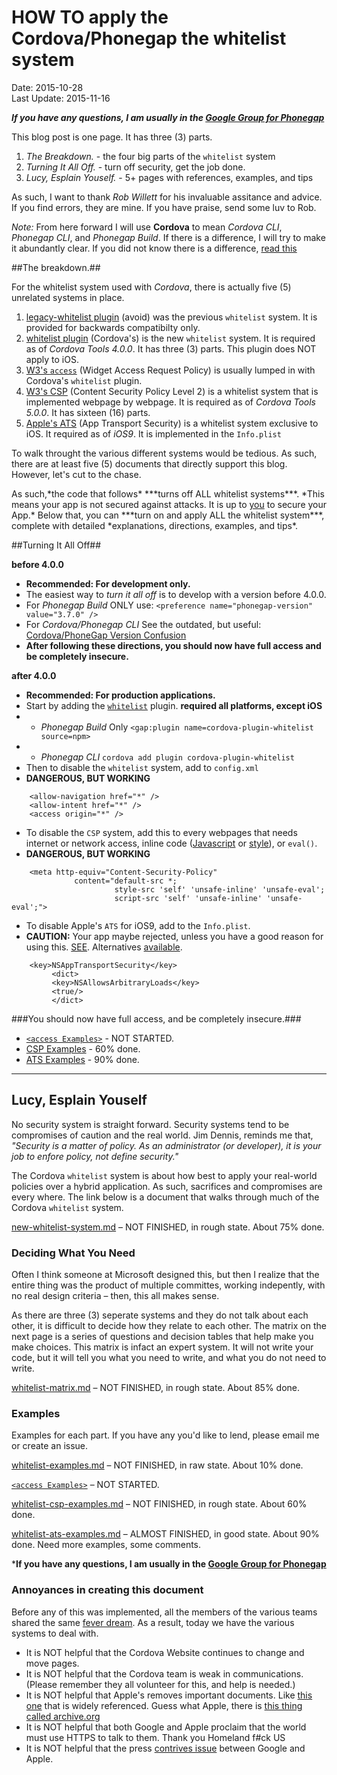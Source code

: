 # HOW TO apply the Cordova/Phonegap the whitelist system #
Date: 2015-10-28<br>
Last Update: 2015-11-16

***If you have any questions, I am usually in the [Google Group for Phonegap](https://groups.google.com/forum/#!forum/phonegap)***

This blog post is one page. It has three (3) parts.

1. *The Breakdown.* - the four big parts of the `whitelist` system
2. *Turning It All Off.* - turn off security, get the job done.
3. *Lucy, Esplain Youself.* - 5+ pages with references, examples, and  tips

As such, I want to thank *Rob Willett* for his invaluable assitance and advice. If you find errors, they are mine. If you have praise, send some luv to Rob.

*Note:* From here forward I will use **Cordova** to mean *Cordova CLI*, *Phonegap CLI*, and *Phonegap Build*. If there is a difference, I will try to make it abundantly clear. If you did not know there is a difference, [read this](https://github.com/jessemonroy650/top-phonegap-mistakes/blob/master/new-to-Phonegap.md)

##The breakdown.##

For the whitelist system used with *Cordova*, there is actually five (5) unrelated systems in place. 

1. [legacy-whitelist plugin](https://www.npmjs.com/package/cordova-plugin-legacy-whitelist) (avoid) was the previous `whitelist` system. It is provided for backwards compatibilty only.
2. [whitelist plugin](https://www.npmjs.com/package/cordova-plugin-whitelist) (Cordova's) is the new `whitelist` system. It is required as of *Cordova Tools 4.0.0*. It has three (3) parts. This plugin does NOT apply to iOS.
3. [W3's `access`](http://www.w3.org/TR/widgets-access/) (Widget Access Request Policy) is usually lumped in with Cordova's `whitelist` plugin.
4. [W3's CSP](http://www.w3.org/TR/CSP2/) (Content Security Policy Level 2) is a whitelist system that is implemented webpage by webpage. It is required as of *Cordova Tools 5.0.0*. It has sixteen (16) parts.
5. [Apple's ATS](https://web.archive.org/web/20150905111538/https://developer.apple.com/library/prerelease/ios/technotes/App-Transport-Security-Technote/) (App Transport Security)  is a whitelist system exclusive to iOS. It required as of *iOS9*. It is implemented in the `Info.plist`

To walk throught the various different systems would be tedious. As such, there are at least five (5) documents that directly support this blog. However, let's cut to the chase.

<p>As such,*the code that follows* ***turns off ALL whitelist systems***. *This means your app is not secured against attacks. It is up to <u>you</u> to secure your App.* Below that, you can ***turn on and apply ALL the whitelist system***, complete with detailed *explanations, directions, examples, and tips*.

##Turning It All Off##

**before 4.0.0**
- **Recommended: For development only.**
- The easiest way to *turn it all off* is to develop with a version before 4.0.0.
- For *Phonegap Build* ONLY use: `<preference name="phonegap-version" value="3.7.0" />` 
- For *Cordova/Phonegap CLI* See the outdated, but useful: [Cordova/PhoneGap  Version Confusion](http://devgirl.org/2014/11/07/cordovaphonegap-version-confusion/) 
- **After following these directions, you should now have full access and be completely insecure.**

**after 4.0.0**
- **Recommended: For production applications.**
- Start by adding the [`whitelist`](https://www.npmjs.com/package/cordova-plugin-whitelist) plugin. **required all platforms, except iOS**
-  - *Phonegap Build* Only `<gap:plugin name=cordova-plugin-whitelist source=npm>`
-  - *Phonegap CLI* `cordova add plugin cordova-plugin-whitelist`
- Then to disable the `whitelist` system, add to `config.xml`
- **DANGEROUS, BUT WORKING**
```
    <allow-navigation href="*" />
    <allow-intent href="*" />
    <access origin="*" />
```

- To disable the `CSP` system, add this to every webpages that needs internet or network access, inline code ([Javascript](http://www.quirksmode.org/js/events_early.html) 
or [style](http://matthewjamestaylor.com/blog/adding-css-to-html-with-link-embed-inline-and-import)), or `eval()`.
- **DANGEROUS, BUT WORKING**
```
    <meta http-equiv="Content-Security-Policy" 
              content="default-src *; 
                       style-src 'self' 'unsafe-inline' 'unsafe-eval'; 
                       script-src 'self' 'unsafe-inline' 'unsafe-eval';">
```

- To disable Apple's `ATS` for iOS9, add to the `Info.plist`.
- **CAUTION:** Your app maybe rejected, unless you have a good reason for using this. [SEE](whitelist-ats-examples.md#appRejected). Alternatives [available](whitelist-ats-examples.md).
```
    <key>NSAppTransportSecurity</key>
         <dict>
         <key>NSAllowsArbitraryLoads</key>
         <true/>
         </dict>
```
###You should now have full access, and be completely insecure.###

- [`<access Examples>`](whitelist-access-examples.md) - NOT STARTED.
- [CSP Examples](whitelist-csp-examples.md) - 60% done.
- [ATS Examples](whitelist-ats-examples.md) - 90% done.

----

## Lucy, Esplain Youself ##

No security system is straight forward. Security systems tend to be compromises of caution and the real world. Jim Dennis, reminds me that, *"Security is a matter of policy. As an administrator (or developer), it is your job to enfore policy, not define security."*

The Cordova `whitelist` system is about how best to apply your real-world policies over a hybrid application. As such, sacrifices and compromises are every where. The link below is a document that walks through much of the Cordova `whitelist` system.

[new-whitelist-system.md](new-whitelist-system.md) &ndash; NOT FINISHED, in rough state. About 75% done.

### Deciding What You Need ###

Often I think someone at Microsoft designed this, but then I realize that the entire thing was the product of multiple committes, working indepently, with no real design criteria &ndash; then, this all makes sense.

As there are three (3) seperate systems and they do not talk about each other, it is difficult to decide how they relate to each other. The matrix on the next page is a series of questions and decision tables that help make you make choices. This matrix is infact an expert system. It will not write your code, but it will tell you what you need to write, and what you do not need to write.

[whitelist-matrix.md](whitelist-matrix.md) &ndash; NOT FINISHED, in rough state. About 85% done.

### Examples ###

Examples for each part. If you have any you'd like to lend, please email me or create an issue.

[whitelist-examples.md](whitelist-examples.md) &ndash; NOT FINISHED, in raw state. About 10% done.

[`<access Examples>`](whitelist-access-examples.md) &ndash; NOT STARTED.

[whitelist-csp-examples.md](whitelist-csp-examples.md) &ndash; NOT FINISHED, in rough state. About 60% done.

[whitelist-ats-examples.md](whitelist-ats-examples.md) &ndash; ALMOST FINISHED, in good state. About 90% done. Need more examples, some comments.


***If you have any questions, I am usually in the [Google Group for Phonegap](https://groups.google.com/forum/#!forum/phonegap)**


### <a name=annoyances>Annoyances in creating this document</a> ###

Before any of this was implemented, all the members of the various teams shared the same [fever dream](https://answers.yahoo.com/question/index?qid=20080201212121AA2xedD). As a result, today we have the various systems to deal with.

- It is NOT helpful that the Cordova Website continues to change and move pages.
- It is NOT helpful that the Cordova team is weak in communications. (Please remember they all volunteer for this, and help is needed.)
- It is NOT helpful that Apple's removes important documents. Like [this one](https://developer.apple.com/library/prerelease/ios/technotes/App-Transport-Security-Technote/index.html#//apple_ref/doc/uid/TP40016240) that is widely referenced. Guess what Apple, there is [this thing called archive.org](https://web.archive.org/web/20150905111538/https://developer.apple.com/library/prerelease/ios/technotes/App-Transport-Security-Technote/)
- It is NOT helpful that both Google and Apple proclaim that the world must use HTTPS to talk to them. Thank you Homeland f#ck US
- It is NOT helpful that the press [contrives issue](http://recode.net/2015/08/27/google-tells-developers-how-to-get-around-apples-new-security-rules-so-they-can-keep-selling-ads/) between Google and Apple.


